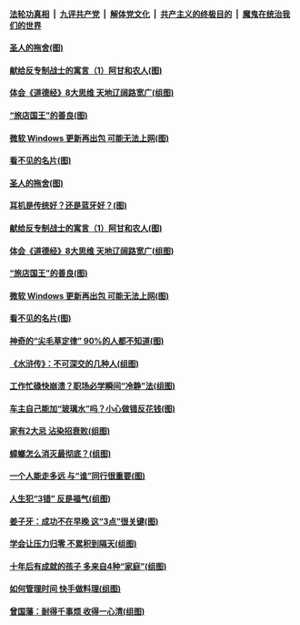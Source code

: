 

####  [法轮功真相](../../../../basic/blob/master/README.md?t=09060802) &nbsp;|&nbsp; [九评共产党](../../../../9ping.md/blob/master/README.md?t=09060802) &nbsp;|&nbsp; [解体党文化](../../../../jtdwh.md/blob/master/README.md?t=09060802)  &nbsp;|&nbsp; [共产主义的终极目的](../../../../gczydzjmd.md/blob/master/README.md?t=09060802) &nbsp;|&nbsp; [魔鬼在统治我们的世界](../../../../mgztzwmdsj.md/blob/master/README.md?t=09060802) 

#### [圣人的拖舍(图)](../pages/p8/945063.md?t=09060802) 

#### [献给反专制战士的寓言（1）阿甘和农人(图)](../pages/p8/945224.md?t=09060802) 

#### [体会《道德经》8大思维 天地辽阔路宽广(组图)](../pages/p8/945168.md?t=09060802) 

#### [“旅店国王”的善良(图)](../pages/p8/945054.md?t=09060802) 

#### [微软 Windows 更新再出包 可能无法上网(图)](../pages/p8/945145.md?t=09060802) 

#### [看不见的名片(图)](../pages/p8/945143.md?t=09060802) 

#### [圣人的拖舍(图)](../pages/p8/945063.md?t=09060802) 

#### [耳机是传统好？还是蓝牙好？(图)](../pages/p8/945285.md?t=09060802) 

#### [献给反专制战士的寓言（1）阿甘和农人(图)](../pages/p8/945224.md?t=09060802) 

#### [体会《道德经》8大思维 天地辽阔路宽广(组图)](../pages/p8/945168.md?t=09060802) 

#### [“旅店国王”的善良(图)](../pages/p8/945054.md?t=09060802) 

#### [微软 Windows 更新再出包 可能无法上网(图)](../pages/p8/945145.md?t=09060802) 

#### [看不见的名片(图)](../pages/p8/945143.md?t=09060802) 

#### [神奇的“尖毛草定律” 90%的人都不知道(图)](../pages/p8/945120.md?t=09060802) 

#### [《水浒传》：不可深交的几种人(组图)](../pages/p8/944874.md?t=09060802) 

#### [工作忙碌快崩溃？职场必学瞬间“冷静”法(组图)](../pages/p8/945036.md?t=09060802) 

#### [车主自己能加“玻璃水”吗？小心做错反花钱(图)](../pages/p8/945034.md?t=09060802) 

#### [家有2大忌 沾染招衰败(组图)](../pages/p8/944960.md?t=09060802) 

#### [蟑螂怎么消灭最彻底？(组图)](../pages/p8/944371.md?t=09060802) 

#### [一个人能走多远 与“谁”同行很重要(图)](../pages/p8/944917.md?t=09060802) 

#### [人生犯“3错” 反是福气(组图)](../pages/p8/944856.md?t=09060802) 

#### [姜子牙：成功不在早晚 这“3点”很关键(图)](../pages/p8/944367.md?t=09060802) 

#### [学会让压力归零 不累积到隔天(组图)](../pages/p8/944823.md?t=09060802) 

#### [十年后有成就的孩子 多来自4种“家庭”(组图)](../pages/p8/944800.md?t=09060802) 

#### [如何管理时间 快手做料理(组图)](../pages/p8/944640.md?t=09060802) 

#### [曾国藩：耐得千事烦 收得一心清(组图)](../pages/p8/944364.md?t=09060802) 


